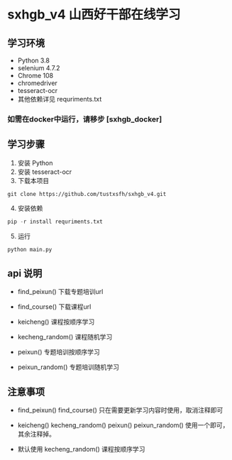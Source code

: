 # sxhgb_v4 山西好干部在线学习

## 学习环境

- Python 3.8 
- selenium 4.7.2
- Chrome 108
- chromedriver
- tesseract-ocr
- 其他依赖详见 requriments.txt

### 如需在docker中运行，请移步 [sxhgb_docker]

## 学习步骤

1. 安装 Python
2. 安装 tesseract-ocr
3. 下载本项目 
```
git clone https://github.com/tustxsfh/sxhgb_v4.git
```
4. 安装依赖
 ```python
 pip -r install requriments.txt
 ```
5. 运行
```python
python main.py
```

## api 说明

  
- find_peixun() 下载专题培训url

- find_course() 下载课程url

- keicheng() 课程按顺序学习

- kecheng_random() 课程随机学习

- peixun() 专题培训按顺序学习

- peixun_random() 专题培训随机学习


## 注意事项

- find_peixun()    find_course() 只在需要更新学习内容时使用，取消注释即可

- keicheng()    kecheng_random()    peixun()    peixun_random()     使用一个即可，其余注释掉。  

- 默认使用  kecheng_random() 课程按顺序学习

